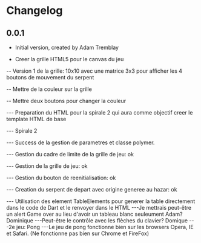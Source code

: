 # Changelog

## 0.0.1

- Initial version, created by Adam Tremblay

- Creer la grille HTML5 pour le canvas du jeu

-- Version 1 de la grille: 10x10 avec une matrice 3x3 pour afficher les 4 boutons de mouvement du serpent

-- Mettre de la couleur sur la grille

-- Mettre deux boutons pour changer la couleur

--- Preparation du HTML pour la spirale 2 qui aura comme objectif creer le template HTML de base


--- Spirale 2

--- Success de la gestion de parametres et classe polymer. 

--- Gestion du cadre de limite de la grille de jeu: ok

--- Gestion de la grille de jeu: ok

--- Gestion du bouton de reenitialisation: ok

--- Creation du serpent de depart avec origine generee au hazar: ok

--- Utilisation des element TableElements pour generer la table directement dans le code de Dart et le renvoyer dans le HTML
---Je mettrais peut-être un alert Game over au lieu d'avoir un tableau blanc seuleument Adam?  Dominique
---Peut-être le contrôle avec les flèches du clavier? Domique
---2e jeu: Pong
---Le jeu de pong fonctionne bien sur les browsers Opera, IE et Safari. (Ne fonctionne pas bien sur Chrome et FireFox)

